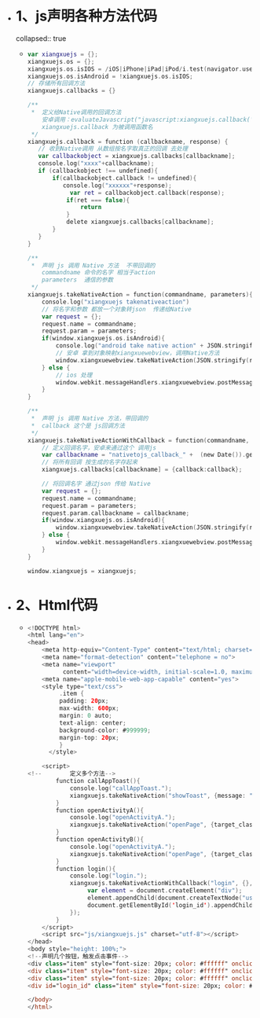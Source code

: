 - # 1、js声明各种方法代码
  collapsed:: true
	- ```kotlin
	  var xiangxuejs = {};
	  xiangxuejs.os = {};
	  xiangxuejs.os.isIOS = /iOS|iPhone|iPad|iPod/i.test(navigator.userAgent);
	  xiangxuejs.os.isAndroid = !xiangxuejs.os.isIOS;
	  // 存储所有回调方法
	  xiangxuejs.callbacks = {}
	  
	  /**
	   *  定义给Native调用的回调方法
	      安卓调用：evaluateJavascript("javascript:xiangxuejs.callback('" + callbackname + "'," + response + ")", null);
	      xiangxuejs.callback 为被调用函数名
	   */
	  xiangxuejs.callback = function (callbackname, response) {
	     // 收到Native调用 从数组按名字取真正的回调 去处理
	     var callbackobject = xiangxuejs.callbacks[callbackname];
	     console.log("xxxx"+callbackname);
	     if (callbackobject !== undefined){
	         if(callbackobject.callback != undefined){
	            console.log("xxxxxx"+response);
	              var ret = callbackobject.callback(response);
	             if(ret === false){
	                 return
	             }
	             delete xiangxuejs.callbacks[callbackname];
	         }
	     }
	  }
	  
	  /**
	   *  声明 js 调用 Native 方法  不带回调的
	      commandname 命令的名字 相当于action
	      parameters  通信的参数
	   */
	  xiangxuejs.takeNativeAction = function(commandname, parameters){
	      console.log("xiangxuejs takenativeaction")
	      // 将名字和参数 都放一个对象转json  传递给Native
	      var request = {};
	      request.name = commandname;
	      request.param = parameters;
	      if(window.xiangxuejs.os.isAndroid){
	          console.log("android take native action" + JSON.stringify(request));
	          // 安卓 拿到对象映射xiangxuewebview，调用Native方法
	          window.xiangxuewebview.takeNativeAction(JSON.stringify(request));
	      } else {
	          // ios 处理
	          window.webkit.messageHandlers.xiangxuewebview.postMessage(JSON.stringify(request))
	      }
	  }
	  
	  /**
	   *  声明 js 调用 Native 方法，带回调的
	   *  callback 这个是 js回调方法
	   */
	  xiangxuejs.takeNativeActionWithCallback = function(commandname, parameters, callback) {
	      // 定义回调名字，安卓来通过这个 调用js
	      var callbackname = "nativetojs_callback_" +  (new Date()).getTime() + "_" + Math.floor(Math.random() * 10000);
	      // 将所有回调 按生成的名字存起来
	      xiangxuejs.callbacks[callbackname] = {callback:callback};
	  
	      // 将回调名字 通过json 传给 Native
	      var request = {};
	      request.name = commandname;
	      request.param = parameters;
	      request.param.callbackname = callbackname;
	      if(window.xiangxuejs.os.isAndroid){
	          window.xiangxuewebview.takeNativeAction(JSON.stringify(request));
	      } else {
	          window.webkit.messageHandlers.xiangxuewebview.postMessage(JSON.stringify(request))
	      }
	  }
	  
	  window.xiangxuejs = xiangxuejs;
	  
	  ```
- # 2、Html代码
	- ```kotlin
	  <!DOCTYPE html>
	  <html lang="en">
	  <head>
	      <meta http-equiv="Content-Type" content="text/html; charset=UTF-8">
	      <meta name="format-detection" content="telephone = no">
	      <meta name="viewport"
	            content="width=device-width, initial-scale=1.0, maximum-scale=1.0, minimum-scale=1.0, user-scalable=no">
	      <meta name="apple-mobile-web-app-capable" content="yes">
	      <style type="text/css">
	           .item {
	           padding: 20px;
	           max-width: 600px;
	           margin: 0 auto;
	           text-align: center;
	           background-color: #999999;
	           margin-top: 20px;
	           }
	        </style>
	  
	      <script>
	  <!--        定义多个方法-->
	          function callAppToast(){
	              console.log("callAppToast.");
	              xiangxuejs.takeNativeAction("showToast", {message: "this is a message from html."});
	          }
	          function openActivityA(){
	              console.log("openActivityA.");
	              xiangxuejs.takeNativeAction("openPage", {target_class: "com.xiangxue.webview.MainProcessTestActivity"});
	          }
	          function openActivityB(){
	              console.log("openActivityA.");
	              xiangxuejs.takeNativeAction("openPage", {target_class: "com.xiangxue.webview.MainProcessTestActivityB"});
	          }
	          function login(){
	              console.log("login.");
	              xiangxuejs.takeNativeActionWithCallback("login", {}, function(res) {
	                   var element = document.createElement("div");
	                   element.appendChild(document.createTextNode("userName: "+res.accountName));
	                   document.getElementById('login_id').appendChild(element);
	              });
	          }
	      </script>
	      <script src="js/xiangxuejs.js" charset="utf-8"></script>
	  </head>
	  <body style="height: 100%;">
	  <!--声明几个按钮，触发点击事件-->
	  <div class="item" style="font-size: 20px; color: #ffffff" onclick="callAppToast()">调用: showToast</div>
	  <div class="item" style="font-size: 20px; color: #ffffff" onclick="openActivityA()">打开MainProcessTestActivity</div>
	  <div class="item" style="font-size: 20px; color: #ffffff" onclick="openActivityB()">打开另外一个主进程的activity</div>
	  <div id="login_id" class="item" style="font-size: 20px; color: #ffffff" onclick="login()">登录并且返回结果</div>
	  
	  </body>
	  </html>
	  ```